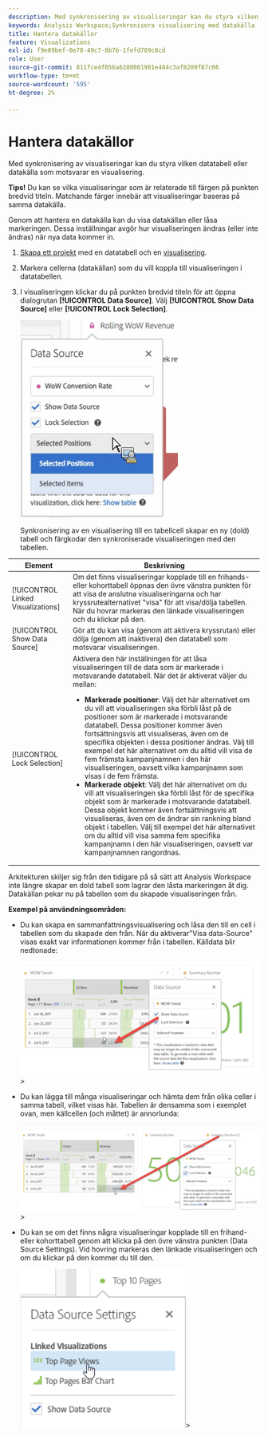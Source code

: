 ```yaml
---
description: Med synkronisering av visualiseringar kan du styra vilken datatabell eller datakälla som motsvarar en visualisering.
keywords: Analysis Workspace;Synkronisera visualisering med datakälla
title: Hantera datakällor
feature: Visualizations
exl-id: f9e89bef-0e78-49c7-8b7b-1fefd709c0cd
role: User
source-git-commit: 811fce4f056a6280081901e484c3af8209f87c06
workflow-type: tm+mt
source-wordcount: '595'
ht-degree: 2%

---
```


# Hantera datakällor

Med synkronisering av visualiseringar kan du styra vilken datatabell eller datakälla som motsvarar en visualisering.

**Tips!** Du kan se vilka visualiseringar som är relaterade till färgen på punkten bredvid titeln. Matchande färger innebär att visualiseringar baseras på samma datakälla.

Genom att hantera en datakälla kan du visa datakällan eller låsa markeringen. Dessa inställningar avgör hur visualiseringen ändras (eller inte ändras) när nya data kommer in.

1. [Skapa ett projekt](/help/analysis-workspace/home.md) med en datatabell och en [visualisering](/help/analysis-workspace/visualizations/freeform-analysis-visualizations.md).
1. Markera cellerna (datakällan) som du vill koppla till visualiseringen i datatabellen.
1. I visualiseringen klickar du på punkten bredvid titeln för att öppna dialogrutan **[!UICONTROL Data Source]**. Välj **[!UICONTROL Show Data Source]** eller **[!UICONTROL Lock Selection]**.

   ![Dialogrutan för Source-alternativet Data visar de alternativ som beskrivs i nästa avsnitt.](assets/manage-data-source.png)

   Synkronisering av en visualisering till en tabellcell skapar en ny (dold) tabell och färgkodar den synkroniserade visualiseringen med den tabellen.

| Element | Beskrivning |
|--- |--- |
| [!UICONTROL Linked Visualizations] | Om det finns visualiseringar kopplade till en frihands- eller kohorttabell öppnas den övre vänstra punkten för att visa de anslutna visualiseringarna och har kryssrutealternativet &quot;visa&quot; för att visa/dölja tabellen.  När du hovrar markeras den länkade visualiseringen och du klickar på den. |
| [!UICONTROL Show Data Source] | Gör att du kan visa (genom att aktivera kryssrutan) eller dölja (genom att inaktivera) den datatabell som motsvarar visualiseringen. |
| [!UICONTROL Lock Selection] | Aktivera den här inställningen för att låsa visualiseringen till de data som är markerade i motsvarande datatabell. När det är aktiverat väljer du mellan:  <ul><li>**Markerade positioner**: Välj det här alternativet om du vill att visualiseringen ska förbli låst på de positioner som är markerade i motsvarande datatabell. Dessa positioner kommer även fortsättningsvis att visualiseras, även om de specifika objekten i dessa positioner ändras. Välj till exempel det här alternativet om du alltid vill visa de fem främsta kampanjnamnen i den här visualiseringen, oavsett vilka kampanjnamn som visas i de fem främsta.</li> <li>**Markerade objekt**: Välj det här alternativet om du vill att visualiseringen ska förbli låst för de specifika objekt som är markerade i motsvarande datatabell. Dessa objekt kommer även fortsättningsvis att visualiseras, även om de ändrar sin rankning bland objekt i tabellen. Välj till exempel det här alternativet om du alltid vill visa samma fem specifika kampanjnamn i den här visualiseringen, oavsett var kampanjnamnen rangordnas.</li></ul> |

Arkitekturen skiljer sig från den tidigare på så sätt att Analysis Workspace inte längre skapar en dold tabell som lagrar den låsta markeringen åt dig. Datakällan pekar nu på tabellen som du skapade visualiseringen från.

**Exempel på användningsområden:**

* Du kan skapa en sammanfattningsvisualisering och låsa den till en cell i tabellen som du skapade den från. När du aktiverar&quot;Visa data-Source&quot; visas exakt var informationen kommer från i tabellen. Källdata blir nedtonade:

  ![Datakällans plats i ett kalkylblad.](assets/data-source2.png)>
* Du kan lägga till många visualiseringar och hämta dem från olika celler i samma tabell, vilket visas här. Tabellen är densamma som i exemplet ovan, men källcellen (och måttet) är annorlunda:

  ![Datakällans plats med tillagda visualiseringar från flera celler](assets/data-source3.png)>
* Du kan se om det finns några visualiseringar kopplade till en frihand- eller kohorttabell genom att klicka på den övre vänstra punkten (Data Source Settings). Vid hovring markeras den länkade visualiseringen och om du klickar på den kommer du till den.

  ![Data Source Settings markerar en länkad visualisering för de översta sidvyerna.](assets/linked-visualizations.png)>
